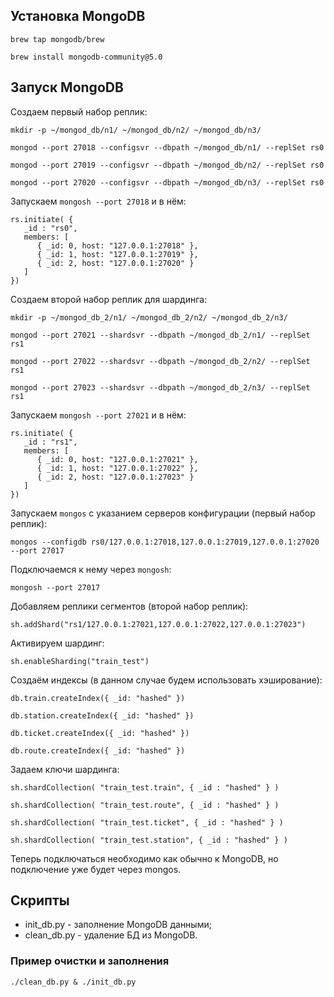 ## Установка MongoDB
```shell
brew tap mongodb/brew
```

```shell script
brew install mongodb-community@5.0
```

## Запуск MongoDB

Создаем первый набор реплик:
```shell script
mkdir -p ~/mongod_db/n1/ ~/mongod_db/n2/ ~/mongod_db/n3/
```

```shell
mongod --port 27018 --configsvr --dbpath ~/mongod_db/n1/ --replSet rs0
```

```shell
mongod --port 27019 --configsvr --dbpath ~/mongod_db/n2/ --replSet rs0
```

```shell
mongod --port 27020 --configsvr --dbpath ~/mongod_db/n3/ --replSet rs0
```

Запускаем `mongosh --port 27018` и в нём:
```shell
rs.initiate( {
   _id : "rs0",
   members: [
      { _id: 0, host: "127.0.0.1:27018" },
      { _id: 1, host: "127.0.0.1:27019" },
      { _id: 2, host: "127.0.0.1:27020" }
   ]
})
```

Создаем второй набор реплик для шардинга:
```shell
mkdir -p ~/mongod_db_2/n1/ ~/mongod_db_2/n2/ ~/mongod_db_2/n3/
```

```shell
mongod --port 27021 --shardsvr --dbpath ~/mongod_db_2/n1/ --replSet rs1
```

```shell
mongod --port 27022 --shardsvr --dbpath ~/mongod_db_2/n2/ --replSet rs1
```

```shell
mongod --port 27023 --shardsvr --dbpath ~/mongod_db_2/n3/ --replSet rs1
```

Запускаем `mongosh --port 27021` и в нём:
```shell
rs.initiate( {
   _id : "rs1",
   members: [
      { _id: 0, host: "127.0.0.1:27021" },
      { _id: 1, host: "127.0.0.1:27022" },
      { _id: 2, host: "127.0.0.1:27023" }
   ]
})
```

Запускаем `mongos` с указанием серверов конфигурации (первый набор реплик):
```shell
mongos --configdb rs0/127.0.0.1:27018,127.0.0.1:27019,127.0.0.1:27020 --port 27017
```

Подключаемся к нему через `mongosh`:
```shell
mongosh --port 27017
```

Добавляем реплики сегментов (второй набор реплик):
```shell
sh.addShard("rs1/127.0.0.1:27021,127.0.0.1:27022,127.0.0.1:27023")
```

Активируем шардинг:
```shell
sh.enableSharding("train_test")
```

Создаём индексы (в данном случае будем использовать хэширование):
```shell
db.train.createIndex({ _id: "hashed" })
```

```shell
db.station.createIndex({ _id: "hashed" })
```

```shell
db.ticket.createIndex({ _id: "hashed" })
```

```shell
db.route.createIndex({ _id: "hashed" })
```

Задаем ключи шардинга:
```shell
sh.shardCollection( "train_test.train", { _id : "hashed" } )
```
```shell
sh.shardCollection( "train_test.route", { _id : "hashed" } )
```
```shell
sh.shardCollection( "train_test.ticket", { _id : "hashed" } )
```
```shell
sh.shardCollection( "train_test.station", { _id : "hashed" } )
```

Теперь подключаться необходимо как обычно к MongoDB, но подключение уже будет через mongos.

## Скрипты
- init_db.py - заполнение MongoDB данными;
- clean_db.py - удаление БД из MongoDB.

### Пример очистки и заполнения
```shell script
./clean_db.py & ./init_db.py 
```
